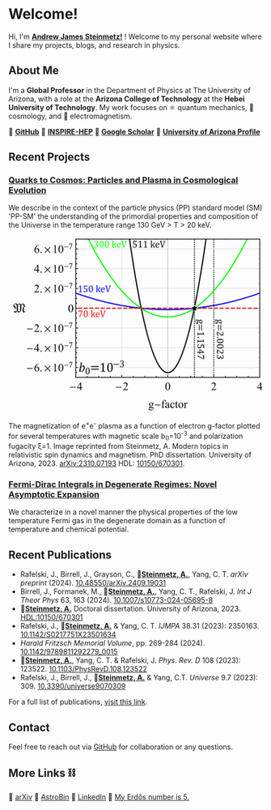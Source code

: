 # Welcome!

Hi, I'm [**Andrew James Steinmetz!**](https://orcid.org/0000-0001-5474-2649) ! Welcome to my personal website where I share my projects, blogs, and research in physics.

## About Me

I'm a **Global Professor** in the Department of Physics at The University of Arizona, with a role at the **Arizona College of Technology** at the **Hebei University of Technology**. My work focuses on ⚛ quantum mechanics, 🌌 cosmology, and 🧲 electromagnetism.

🔗 [**GitHub**](https://github.com/ajsteinmetz) 🔗 [**INSPIRE-HEP**](https://inspirehep.net/authors/1796313) 🔗 [**Google Scholar**](https://scholar.google.com/citations?user=fJBK1GIAAAAJ) 🔗 [**University of Arizona Profile**](https://w3.physics.arizona.edu/person/andrew-steinmetz)

## Recent Projects

### [Quarks to Cosmos: Particles and Plasma in Cosmological Evolution](https://github.com/ajsteinmetz/thesis-collab-project)

We describe in the context of the particle physics (PP) standard model (SM) 'PP-SM' the understanding of the primordial properties and composition of the Universe in the temperature range 130 GeV > T > 20 keV.

![The magnetization of electron-positron plasma as a function of electron g-factor.](https://raw.githubusercontent.com/ajsteinmetz/thesis-collab-project/refs/heads/main/art/gfac.png)

The magnetization of e<sup>+</sup>e<sup>-</sup> plasma as a function of electron g-factor plotted for several temperatures with magnetic scale b<sub>0</sub>=10<sup>-3</sup> and polarization fugacity ξ=1. Image reprinted from Steinmetz, A. Modern topics in relativistic spin dynamics and magnetism. PhD dissertation. University of Arizona, 2023. [arXiv:2310.07193](https://arxiv.org/abs/2310.07193) HDL: [10150/670301](http://hdl.handle.net/10150/670301).

### [Fermi-Dirac Integrals in Degenerate Regimes: Novel Asymptotic Expansion](https://github.com/ajsteinmetz/fermi-distribution)

We characterize in a novel manner the physical properties of the low temperature Fermi gas in the degenerate domain as a function of temperature and chemical potential.

## Recent Publications

* Rafelski, J., Birrell, J., Grayson, C., 🌟[**Steinmetz, A.**](https://github.com/ajsteinmetz/thesis-collab-project), Yang, C. T. _arXiv preprint_ (2024). [10.48550/arXiv.2409.19031](https://doi.org/10.48550/arXiv.2409.19031)
* Birrell, J., Formanek, M., 🌟[**Steinmetz, A.**](https://github.com/ajsteinmetz/fermi-distribution), Yang, C. T., Rafelski, J. _Int J Theor Phys_ 63, 163 (2024). [10.1007/s10773-024-05695-8](https://doi.org/10.1007/s10773-024-05695-8)
* 🌟[**Steinmetz, A.**](https://github.com/ajsteinmetz/thesis-ajsteinmetz) Doctoral dissertation. University of Arizona, 2023. [HDL:10150/670301](http://hdl.handle.net/10150/670301)
* Rafelski, J., 🌟[**Steinmetz, A.**](https://github.com/ajsteinmetz/neutrino-transition-moments) & Yang, C. T. _IJMPA_ 38.31 (2023): 2350163. [10.1142/S0217751X23501634](https://doi.org/10.1142/S0217751X23501634)
* _Harald Fritzsch Memorial Volume_, pp. 269-284 (2024). [10.1142/9789811292279_0015](https://doi.org/10.1142/9789811292279_0015)
* 🌟[**Steinmetz, A.**](https://github.com/ajsteinmetz/plasma-partition), Yang, C. T. & Rafelski, J. _Phys. Rev. D_ 108 (2023): 123522. [10.1103/PhysRevD.108.123522](https://doi.org/10.1103/PhysRevD.108.123522)
* Rafelski, J., Birrell, J., 🌟[**Steinmetz, A.**](https://github.com/ajsteinmetz/a-short-survey) & Yang, C.T. _Universe_ 9.7 (2023): 309. [10.3390/universe9070309](https://doi.org/10.3390/universe9070309)

For a full list of publications, [visit this link](https://ajsteinmetz.github.io/publications.html).

## Contact

Feel free to reach out via [GitHub](https://github.com/ajsteinmetz) for collaboration or any questions.

## More Links ⛓

🔗 [arXiv](https://arxiv.org/a/steinmetz_a_1.html) 🔗 [AstroBin](https://www.astrobin.com/users/djinn/) 🔗 [LinkedIn](https://www.linkedin.com/in/ajsteinmetz/) 🔗 [My Erdős number is 5.](https://mathscinet.ams.org/mathscinet/freetools/collab-dist?source=1443426&target=189017)
